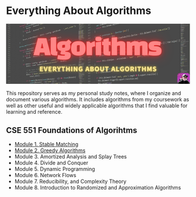 # Everything About Algorithms
<img src="https://github.com/ggamangpro101/everything-about-algorithms/blob/master/image/banner.png" height=70%/>

This repository serves as my personal study notes, where I organize and document various algorithms. It includes algorithms from my coursework as well as other useful and widely applicable algorithms that I find valuable for learning and reference.

## CSE 551 Foundations of Algorihtms
- [Module 1. Stable Matching](https://github.com/ggamangpro101/everything-about-algorithms/blob/master/CSE%20551%20Foundations%20of%20Algorithms/Module_01_Stable_Matching/01_stable_matching.md)
- [Module 2. Greedy Algorithms](https://github.com/ggamangpro101/everything-about-algorithms/blob/master/CSE%20551%20Foundations%20of%20Algorithms/Module_02_Greedy_Algorithms/02_greedy_algorithm.md)
- Module 3. Amortized Analysis and Splay Trees
- Module 4. Divide and Conquer
- Module 5. Dynamic Programming
- Module 6. Network Flows
- Module 7. Reducibility, and Complexity Theory
- Module 8. Introduction to Randomized and Approximation Algorithms
